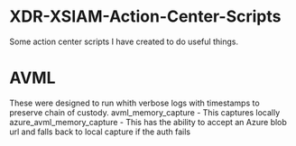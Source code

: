 # XDR-XSIAM-Action-Center-Scripts
Some action center scripts I have created to do useful things.

# AVML
These were designed to run whith verbose logs with timestamps to preserve chain of custody.
avml_memory_capture - This captures locally
azure_avml_memory_capture - This has the ability to accept an Azure blob url and falls back to local capture if the auth fails
